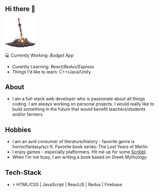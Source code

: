 
<h2>Hi there 👋</h2>

<!--
**Kat2bk/Kat2bk** is a ✨ _special_ ✨ repository because its `README.md` (this file) appears on your GitHub profile.

Here are some ideas to get you started:

- 🔭 I’m currently working on ...
- 🌱 I’m currently learning ...
- 👯 I’m looking to collaborate on ...
- 🤔 I’m looking for help with ...
- 💬 Ask me about ...
- 📫 How to reach me: ...
- 😄 Pronouns: ...
- ⚡ Fun fact: ...
-->

<img src="https://raw.githubusercontent.com/TanZng/TanZng/master/assets/bonefire.gif" width="100" />
  
:computer: Currently Working: *Budget App*
* Curently Learning: *React/Redux/Express*
* Things I'd like to learn: C++/Java/Unity

<h2>About</h2>

* I am a full-stack web developer who is passionate about all things coding. I am always working on personal projects.
I would really like to build something in the future that would benefit teachers/students and/or farmers.

<h2>Hobbies</h2>
  
* I am an avid consumer of literature/history - favorite genre is horror/fantasy/sci-fi. Favorite book series: The Lost Years of Merlin
* I enjoy games - especially platformers. Hit me up for some <a href="https://skribbl.io/">Scribbl</a>.
* When I'm not busy, I am writing a book based on Greek Mythology.

<h2>Tech-Stack</h2>

* ⚡ HTML/CSS | JavaScript | ReactJS | Redux | Firebase

<i class="fab fa-free-code-camp"></i>



